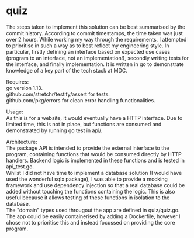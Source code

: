 # quiz

The steps taken to implement this solution can be best summarised by the commit history. According to commit timestamps, the time taken was just over 2 hours. While working my way through the requirements, I attempted to prioritise in such a way as to best reflect my engineering style. In particular, firstly defining an interface based on expected use cases (program to an interface, not an implementation!), secondly writing tests for the interface, and finally implementation.
It is written in go to demonstrate knowledge of a key part of the tech stack at MDC.

Requires:  
go version 1.13.  
github.com/stretchr/testify/assert for tests.  
github.com/pkg/errors for clean error handling functionalities.  

Usage:  
As this is for a website, it would eventually have a HTTP interface. Due to limited time, this is not in place, but functions are consumed and demonstrated by running go test in api/.

Architecture:  
The package API is intended to provide the external interface to the program, containing functions that would be consumed directly by HTTP handlers. Backend logic is implemented in these functions and is tested in api_test.go.  
Whilst I did not have time to implement a database solution (I would have used the wonderful sqlx package), I was able to provide a mocking framework and use dependency injection so that a real database could be added without touching the functions containing the logic. This is also useful because it allows testing of these functions in isolation to the database.  
The "domain" types used througout the app are defined in quiz/quiz.go.  
The app could be easily containerised by adding a Dockerfile, however I chose not to prioritise this and instead focussed on providing the core program. 
